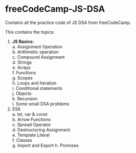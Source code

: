 # freeCodeCamp-JS-DSA
Contains all the practice code of JS DSA from freeCodeCamp. <br>

This contains the topics: <br>
1. <b>JS Basics:</b> <br>
  a. Assignment Operation <br> 
  b. Arithmetic operation <br>
  c. Compound Assignment <br>
  d. Strings <br>
  e. Arrays <br>
  f. Functions <br>
  g. Scopes <br>
  h. Loops and Iteration <br>
  i. Conditional statements <br>
  j. Objects <br>
  k. Recursion <br>
  l. Some small DSA problems <br>
2. ES6  <br>
	a. let, var & const  <br>
	b. Arrow Functions <br>
	c. Spread Operator  <br>
	d. Destructuring Assignment  <br>
	e. Template Literal  <br>
	f. Classes  <br>
	g. Import and Export
	h. Promises
	
